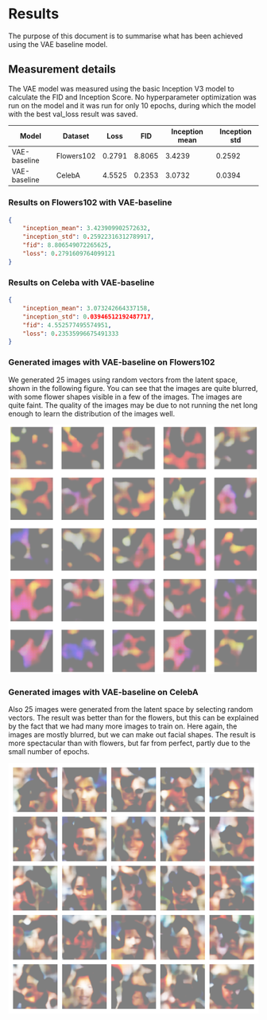# Results

The purpose of this document is to summarise what has been achieved using the VAE baseline model.

## Measurement details

The VAE model was measured using the basic Inception V3 model to calculate the FID and Inception Score. No hyperparameter optimization was run on the model and it was run for only 10 epochs, during which the model with the best val_loss result was saved.


| Model         | Dataset    | Loss   | FID    | Inception mean | Inception std |
|---------------|------------|--------|--------|----------------|---------------|
| VAE-baseline  | Flowers102 | 0.2791 | 8.8065 | 3.4239         | 0.2592        |
| VAE-baseline  | CelebA     | 4.5525 | 0.2353 | 3.0732         | 0.0394        |


### Results on Flowers102 with VAE-baseline
```json
{
    "inception_mean": 3.423909902572632,
    "inception_std": 0.25922316312789917,
    "fid": 8.806549072265625,
    "loss": 0.2791609764099121
}
```

### Results on Celeba with VAE-baseline
```json
{
    "inception_mean": 3.073242664337158,
    "inception_std": 0.03946512192487717,
    "fid": 4.552577495574951,
    "loss": 0.23535996675491333
}
```

### Generated images with VAE-baseline on Flowers102
We generated 25 images using random vectors from the latent space, shown in the following figure. You can see that the images are quite blurred, with some flower shapes visible in a few of the images. The images are quite faint. The quality of the images may be due to not running the net long enough to learn the distribution of the images well.

![vae-flowers](https://github.com/Nemes2000/diffusion-model/blob/main/images/vae_flowers.png)

### Generated images with VAE-baseline on CelebA
Also 25 images were generated from the latent space by selecting random vectors. The result was better than for the flowers, but this can be explained by the fact that we had many more images to train on. Here again, the images are mostly blurred, but we can make out facial shapes. The result is more spectacular than with flowers, but far from perfect, partly due to the small number of epochs.

![vae-celeba](https://github.com/Nemes2000/diffusion-model/blob/main/images/vae_celeba.png)
